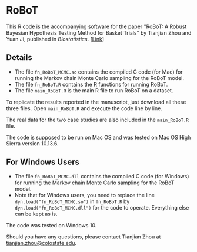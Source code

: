 # RoBoT
This R code is the accompanying software for the paper "RoBoT: A Robust Bayesian Hypothesis Testing Method for Basket Trials" by Tianjian Zhou and Yuan Ji, published in *Biostatistics*. [[Link](https://doi.org/10.1093/biostatistics/kxaa005)]

## Details
- The file `fn_RoBoT_MCMC.so` contains the compiled C code (for Mac) for running the Markov chain Monte Carlo sampling for the RoBoT model. 
- The file `fn_RoBoT.R` contains the R functions for running RoBoT. 
- The file `main_RoBoT.R` is the main R file to run RoBoT on a dataset.

To replicate the results reported in the manuscript, just download all these three files. Open `main_RoBoT.R` and execute the code line by line.

The real data for the two case studies are also included in the `main_RoBoT.R` file.

The code is supposed to be run on Mac OS and was tested on Mac OS High Sierra version 10.13.6.

## For Windows Users
- The file `fn_RoBoT_MCMC.dll` contains the compiled C code (for Windows) for running the Markov chain Monte Carlo sampling for the RoBoT model. 
- Note that for Windows users, you need to replace the line `dyn.load("fn_RoBoT_MCMC.so")` in `fn_RoBoT.R` by `dyn.load("fn_RoBoT_MCMC.dll")` for the code to operate. Everything else can be kept as is.

The code was tested on Windows 10.

Should you have any questions, please contact Tianjian Zhou at tianjian.zhou@colostate.edu.

